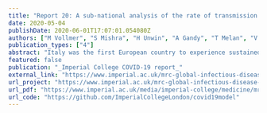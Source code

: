 ```yaml
---
title: "Report 20: A sub-national analysis of the rate of transmission of Covid-19 in Italy"
date: 2020-05-04
publishDate: 2020-06-01T17:07:01.054080Z
authors: ["M Vollmer", "S Mishra", "H Unwin", "A Gandy", "T Melan", "V Bradley", "H Zhu", "H Coupland", "I Hawryluk", "**Michael Hutchinson**", "others<sup>_(truncated for brevity)_</sup>"]
publication_types: ["4"]
abstract: "Italy was the first European country to experience sustained local transmission of COVID-19. As of 1st May 2020, the Italian health authorities reported 28,238 deaths nationally. To control the epidemic, the Italian government implemented a suite of non-pharmaceutical interventions (NPIs), including school and university closures, social distancing and full lockdown involving banning of public gatherings and non essential movement. In this report, we model the effect of NPIs on transmission using data on average mobility. We estimate that the average reproduction number (a measure of transmission intensity) is currently below one for all Italian regions, and significantly so for the majority of the regions. Despite the large number of deaths, the proportion of population that has been infected by SARS-CoV-2 (the attack rate) is far from the herd immunity threshold in all Italian regions, with the highest attack rate observed in Lombardy (13.18% [10.66%-16.70%]). Italy is set to relax the currently implemented NPIs from 4th May 2020. Given the control achieved by NPIs, we consider three scenarios for the next 8 weeks: a scenario in which mobility remains the same as during the lockdown, a scenario in which mobility returns to pre-lockdown levels by 20%, and a scenario in which mobility returns to pre-lockdown levels by 40%. The scenarios explored assume that mobility is scaled evenly across all dimensions, that behaviour stays the same as before NPIs were implemented, that no pharmaceutical interventions are introduced, and it does not include transmission reduction from contact tracing, testing and the isolation of confirmed or suspected cases. Some of these factors, such as contact tracing, are likely to be introduced and will contribute to reductions in transmission; therefore our estimates should be viewed as pessimistic projections. We find that, in the absence of additional interventions, even a 20% return to pre-lockdown mobility could lead to a resurgence in the number of deaths far greater than experienced in the current wave in several regions. Future increases in the number of deaths will lag behind the increase in transmission intensity and so a second wave will not be immediately apparent from just monitoring of the daily number of deaths. Our results suggest that SARS-CoV-2 transmission as well as mobility should be closely monitored in the next weeks and months. To compensate for the increase in mobility that will occur due to the relaxation of the currently implemented NPIs, adherence to the recommended social distancing measures alongside enhanced community surveillance including swab testing, contact tracing and the early isolation of infections are of paramount importance to reduce the risk of resurgence in transmission. "
featured: false
publication: "_Imperial College COVID-19 report_"
external_link: "https://www.imperial.ac.uk/mrc-global-infectious-disease-analysis/covid-19/report-20-italy/"
url_project: "https://www.imperial.ac.uk/mrc-global-infectious-disease-analysis/covid-19/report-20-italy/"
url_pdf: "https://www.imperial.ac.uk/media/imperial-college/medicine/mrc-gida/2020-05-04-COVID19-Report-20.pdf"
url_code: "https://github.com/ImperialCollegeLondon/covid19model"
---
```


